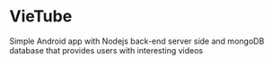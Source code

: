 # VieTube
Simple Android app with Nodejs back-end server side and mongoDB database that provides users with interesting videos
